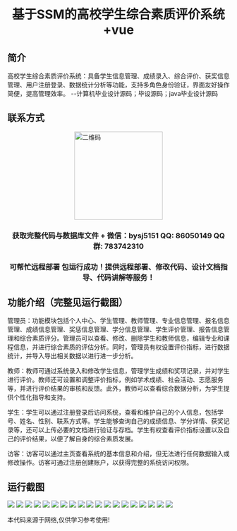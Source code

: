 <p><h1 align="center">基于SSM的高校学生综合素质评价系统+vue</h1></p>

## 简介
高校学生综合素质评价系统：具备学生信息管理、成绩录入、综合评价、获奖信息管理、用户注册登录、数据统计分析等功能，支持多角色身份验证，界面友好操作简便，提高管理效率。    --计算机毕业设计源码；毕设源码；java毕业设计源码


## 联系方式
<img src="https://bs-1329754181.cos.ap-shanghai.myqcloud.com/wx.jpg" alt="二维码" style="display: block; margin: 0 auto;" width="200px">
<p><h3 align="center">获取完整代码与数据库文件 + 微信：bysj5151 QQ: 86050149 QQ群: 783742310</h3></p>
<p><h3 align="center">可帮忙远程部署 包运行成功！提供远程部署、修改代码、设计文档指导、代码讲解等服务！</h3></p>

## 功能介绍（完整见运行截图）
管理员：功能模块包括个人中心、学生管理、教师管理、专业信息管理、报名信息管理、成绩信息管理、奖惩信息管理、学分信息管理、学生评价管理、报告信息管理和综合素质评分。管理员可以查看、修改、删除学生和教师信息，编辑专业和课程信息，并进行综合素质的评估分析。同时，管理员有权设置评价指标，进行数据统计，并导入导出相关数据以进行进一步分析。

教师：教师可通过系统录入和修改学生信息，管理学生成绩和奖项记录，并对学生进行评价。教师还可设置和调整评价指标，例如学术成绩、社会活动、志愿服务等，并进行评价结果的审核和反馈。此外，教师可以查看综合数据分析，为学生提供个性化指导和支持。

学生：学生可以通过注册登录后访问系统，查看和维护自己的个人信息，包括学号、姓名、性别、联系方式等。学生能够查询自己的成绩信息、学分详情、获奖记录等，还可以上传必要的文档进行验证与存档。学生有权查看评价指标设置以及自己的评价结果，以便了解自身的综合素质发展。

访客：访客可以通过主页查看系统的基本信息和介绍，但无法进行任何数据输入或修改操作。访客可通过注册创建账户，以获得完整的系统访问权限。


## 运行截图
![](https://bs-1329754181.cos.ap-shanghai.myqcloud.com/ssm/UniversityStudentComprehensiveQualityEvaluationSystem/img/001.jpg)
![](https://bs-1329754181.cos.ap-shanghai.myqcloud.com/ssm/UniversityStudentComprehensiveQualityEvaluationSystem/img/002.jpg)
![](https://bs-1329754181.cos.ap-shanghai.myqcloud.com/ssm/UniversityStudentComprehensiveQualityEvaluationSystem/img/003.jpg)
![](https://bs-1329754181.cos.ap-shanghai.myqcloud.com/ssm/UniversityStudentComprehensiveQualityEvaluationSystem/img/004.jpg)
![](https://bs-1329754181.cos.ap-shanghai.myqcloud.com/ssm/UniversityStudentComprehensiveQualityEvaluationSystem/img/005.jpg)
![](https://bs-1329754181.cos.ap-shanghai.myqcloud.com/ssm/UniversityStudentComprehensiveQualityEvaluationSystem/img/006.jpg)
![](https://bs-1329754181.cos.ap-shanghai.myqcloud.com/ssm/UniversityStudentComprehensiveQualityEvaluationSystem/img/007.jpg)
![](https://bs-1329754181.cos.ap-shanghai.myqcloud.com/ssm/UniversityStudentComprehensiveQualityEvaluationSystem/img/008.jpg)
![](https://bs-1329754181.cos.ap-shanghai.myqcloud.com/ssm/UniversityStudentComprehensiveQualityEvaluationSystem/img/009.jpg)
![](https://bs-1329754181.cos.ap-shanghai.myqcloud.com/ssm/UniversityStudentComprehensiveQualityEvaluationSystem/img/010.jpg)
![](https://bs-1329754181.cos.ap-shanghai.myqcloud.com/ssm/UniversityStudentComprehensiveQualityEvaluationSystem/img/011.jpg)
![](https://bs-1329754181.cos.ap-shanghai.myqcloud.com/ssm/UniversityStudentComprehensiveQualityEvaluationSystem/img/012.jpg)
![](https://bs-1329754181.cos.ap-shanghai.myqcloud.com/ssm/UniversityStudentComprehensiveQualityEvaluationSystem/img/013.jpg)
![](https://bs-1329754181.cos.ap-shanghai.myqcloud.com/ssm/UniversityStudentComprehensiveQualityEvaluationSystem/img/014.jpg)
![](https://bs-1329754181.cos.ap-shanghai.myqcloud.com/ssm/UniversityStudentComprehensiveQualityEvaluationSystem/img/015.jpg)
![](https://bs-1329754181.cos.ap-shanghai.myqcloud.com/ssm/UniversityStudentComprehensiveQualityEvaluationSystem/img/016.jpg)
![](https://bs-1329754181.cos.ap-shanghai.myqcloud.com/ssm/UniversityStudentComprehensiveQualityEvaluationSystem/img/017.jpg)
![](https://bs-1329754181.cos.ap-shanghai.myqcloud.com/ssm/UniversityStudentComprehensiveQualityEvaluationSystem/img/018.jpg)
![](https://bs-1329754181.cos.ap-shanghai.myqcloud.com/ssm/UniversityStudentComprehensiveQualityEvaluationSystem/img/019.jpg)

<p>本代码来源于网络,仅供学习参考使用!</p>
